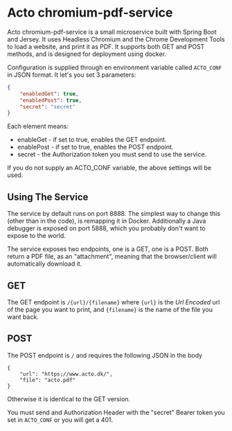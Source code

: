 # Acto chromium-pdf-service
Acto chromium-pdf-service is a small microservice built with Spring Boot and Jersey. It uses Headless Chromium and the
Chrome Development Tools to load a website, and print it as PDF. It supports both GET and POST methods, and is designed
for deployment using docker.

Configuration is supplied through en environment variable called
`ACTO_CONF` in JSON format. It let's you set 3 parameters:
```JSON
{
    "enabledGet": true,
    "enabledPost": true,
    "secret": "secret"
}
```
Each element means:
* enableGet - if set to true, enables the GET endpoint.
* enablePost - if set to true, enables the POST endpoint.
* secret - the Authorization token you must send to use the service.

If you do not supply an ACTO_CONF variable, the above settings will be used.

Using The Service
---
The service by default runs on port 8888. The simplest way to change this (other than in the code), is remapping it in
Docker.  Additionally a Java debugger is exposed on port 5888, which you probably don't want to expose to the world.

The service exposes two endpoints, one is a GET, one is a POST. Both return a PDF file, as an "attachment", meaning
that the browser/client will automatically download it. 

GET
---
The GET endpoint is ```/{url}/{filename}``` where ```{url}``` is the *Url Encoded* url of the page you want to print,
and ```{filename}``` is the name of the file you want back.

POST
---
The POST endpoint is ```/``` and requires the following JSON in the body

    {
        "url": "https;//www.acto.dk/",
        "file": "acto.pdf"
    }

Otherwise it is identical to the GET version.

You must send and Authorization Header with the "secret" Bearer token you set in ```ACTO_CONF``` or you will get a 401. 
